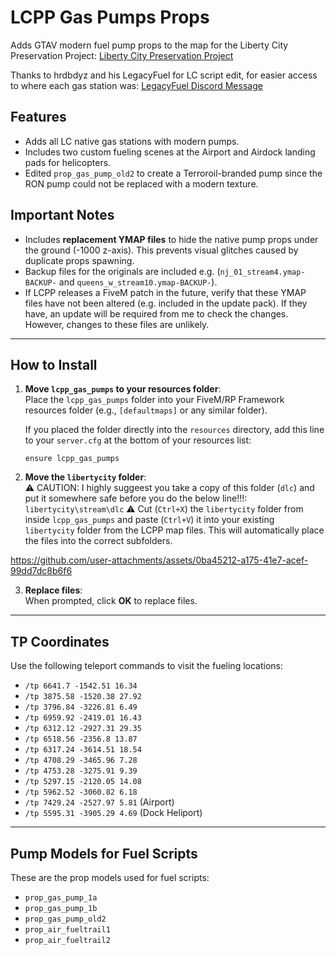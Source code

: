 # LCPP Gas Pumps Props

Adds GTAV modern fuel pump props to the map for the Liberty City Preservation Project: [Liberty City Preservation Project](https://worldtravel.dev/)

Thanks to hrdbdyz and his LegacyFuel for LC script edit, for easier access to where each gas station was: [LegacyFuel Discord Message](https://discord.com/channels/1297057471034167369/1323872021293306007/1323872021293306007)

## Features
- Adds all LC native gas stations with modern pumps.
- Includes two custom fueling scenes at the Airport and Airdock landing pads for helicopters.
- Edited `prop_gas_pump_old2` to create a Terroroil-branded pump since the RON pump could not be replaced with a modern texture.

## Important Notes
- Includes **replacement YMAP files** to hide the native pump props under the ground (-1000 z-axis). This prevents visual glitches caused by duplicate props spawning.
- Backup files for the originals are included e.g. (`nj_01_stream4.ymap-BACKUP-` and `queens_w_stream10.ymap-BACKUP-`).
- If LCPP releases a FiveM patch in the future, verify that these YMAP files have not been altered (e.g. included in the update pack). If they have, an update will be required from me to check the changes. However, changes to these files are unlikely.

---

## How to Install

1. **Move `lcpp_gas_pumps` to your resources folder**:  
   Place the `lcpp_gas_pumps` folder into your FiveM/RP Framework resources folder (e.g., `[defaultmaps]` or any similar folder).  

   If you placed the folder directly into the `resources` directory, add this line to your `server.cfg` at the bottom of your resources list:  
   ```plaintext
   ensure lcpp_gas_pumps
   ```

2. **Move the `libertycity` folder**:  
:warning: CAUTION: I highly suggeest you take a copy of this folder (`dlc`) and put it somewhere safe before you do the below line!!!: `libertycity\stream\dlc` :warning:
   Cut (`Ctrl+X`) the `libertycity` folder from inside `lcpp_gas_pumps` and paste (`Ctrl+V`) it into your existing `libertycity` folder from the LCPP map files. This will automatically place the files into the correct subfolders.

https://github.com/user-attachments/assets/0ba45212-a175-41e7-acef-99dd7dc8b6f6

3. **Replace files**:  
   When prompted, click **OK** to replace files.

---

## TP Coordinates
Use the following teleport commands to visit the fueling locations:

- `/tp 6641.7 -1542.51 16.34`
- `/tp 3875.58 -1520.38 27.92`
- `/tp 3796.84 -3226.81 6.49`
- `/tp 6959.92 -2419.01 16.43`
- `/tp 6312.12 -2927.31 29.35`
- `/tp 6518.56 -2356.8 13.87`
- `/tp 6317.24 -3614.51 18.54`
- `/tp 4708.29 -3465.96 7.28`
- `/tp 4753.28 -3275.91 9.39`
- `/tp 5297.15 -2120.05 14.08`
- `/tp 5962.52 -3060.82 6.18`
- `/tp 7429.24 -2527.97 5.81` (Airport)
- `/tp 5595.31 -3905.29 4.69` (Dock Heliport)

---

## Pump Models for Fuel Scripts
These are the prop models used for fuel scripts:

- `prop_gas_pump_1a`
- `prop_gas_pump_1b`
- `prop_gas_pump_old2`
- `prop_air_fueltrail1`
- `prop_air_fueltrail2`
  
